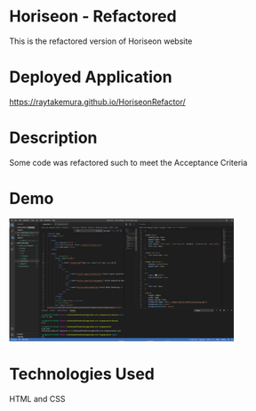 # Horiseon - Refactored
This is the refactored version of Horiseon website

# Deployed Application
https://raytakemura.github.io/HoriseonRefactor/

# Description
Some code was refactored such to meet the Acceptance Criteria

# Demo
<img src="./assets/images/demo-screen.png" width="404">

# Technologies Used
HTML and CSS


